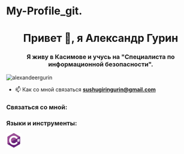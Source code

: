 # My-Profile_git.
<h1 align="center">Привет 👋, я Александр Гурин</h1>
<h3 align="center"> Я живу в Касимове и учусь на "Специалиста по информационной безопасности".</h3>

<p align="left"> <img src="https://komarev.com/ghpvc/?username=alexandeergurin&label=Profile%20views&color=0e75b6&style=flat " alt="alexandeergurin" /> </p>

- 📫 Как со мной связаться **sushugiringurin@gmail.com**

<h3 align="left">Связаться со мной: </h3>
<p align="left">
</p>

<h3 align="left">Языки и инструменты:</h3>
<p align="left"> <a href="https://www.w3schools.com/cs/" target="_blank" rel="noreferrer"> <img src="https://raw.githubusercontent.com/devicons/devicon/master/icons/csharp/csharp-original.svg" alt="csharp" width="40" height="40"/> </a> </p>
